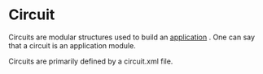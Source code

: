 # Circuit

Circuits are modular structures used to build an [application](xfa://goToApplication) .
One can say that a circuit is an application module.

Circuits are primarily defined by a circuit.xml file. 